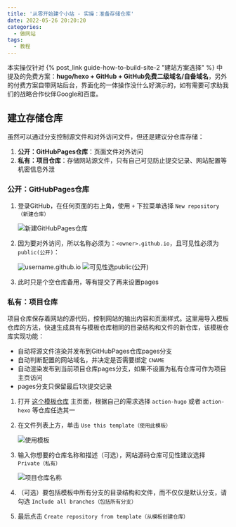 ```yaml
---
title: '从零开始建个小站 - 实操：准备存储仓库'
date: 2022-05-26 20:20:20
categories:
  - 做网站
tags:
  - 教程
---
```


本实操仅针对 {% post_link guide-how-to-build-site-2 "建站方案选择" %} 中提及的免费方案：**hugo/hexo + GitHub + GitHub免费二级域名/自备域名**，另外的付费方案自带网站后台，界面化的一体操作没什么好演示的，如有需要可求助我们的战略合作伙伴Google和百度。

## 建立存储仓库
虽然可以通过分支控制源文件和对外访问文件，但还是建议分仓库存储：
1. **公开：GitHubPages仓库**：页面文件对外访问
2. **私有：项目仓库**：存储网站源文件，只有自己可见防止提交记录、网站配置等机密信息外泄

### **公开：GitHubPages仓库**
1. 登录GitHub，在任何页面的右上角，使用 `+` 下拉菜单选择 `New repository（新建仓库）`
    
    ![新建GitHubPages仓库](https://docs.github.com/assets/cb-11427/images/help/repository/repo-create.png)

2. 因为要对外访问，所以名称必须为：`<owner>.github.io`，且可见性必须为 `public(公开)`：
    
    ![username.github.io](https://docs.github.com/assets/cb-34195/images/help/pages/create-repository-name-pages.png)
    ![可见性选public(公开)](https://docs.github.com/assets/cb-20877/images/help/repository/create-repository-public-private.png)

3. 此时只是个空仓库备用，等有提交了再来设置pages
   
### **私有：项目仓库**
项目仓库保存着网站的源代码，控制网站的输出内容和页面样式。这里用导入模板仓库的方法，快速生成具有与模板仓库相同的目录结构和文件的新仓库，该模板仓库实现功能：
- 自动将源文件渲染并发布到GitHubPages仓库pages分支
- 自动判断配置的网站域名，并决定是否需要绑定 `CNAME`
- 自动渲染发布到当前项目仓库pages分支，如果不设置为私有仓库可作为项目主页访问
- pages分支只保留最后1次提交记录

1. 打开 [这个模板仓库](https://github.com/828767/ "hugo/hexo框架模板") 主页面，根据自己的需求选择 `action-hugo` 或者 `action-hexo` 等仓库任选其一
2. 在文件列表上方，单击 `Use this template（使用此模板）`
    
    ![使用模板](https://docs.github.com/assets/cb-36544/images/help/repository/use-this-template-button.png)

3. 输入你想要的仓库名称和描述（可选），网站源码仓库可见性建议选择 `Private（私有）`

    ![项目仓库名称](https://docs.github.com/assets/cb-25139/images/help/repository/create-repository-name.png)

4. （可选）要包括模板中所有分支的目录结构和文件，而不仅仅是默认分支，请勾选 `Include all branches（包括所有分支）`
5. 最后点击 `Create repository from template（从模板创建仓库）`